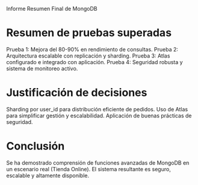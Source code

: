 Informe Resumen Final de MongoDB
# Resumen de pruebas superadas
Prueba 1: Mejora del 80-90% en rendimiento de consultas.
Prueba 2: Arquitectura escalable con replicación y sharding.
Prueba 3: Atlas configurado e integrado con aplicación.
Prueba 4: Seguridad robusta y sistema de monitoreo activo.
# Justificación de decisiones
Sharding por user_id para distribución eficiente de pedidos.
Uso de Atlas para simplificar gestión y escalabilidad.
Aplicación de buenas prácticas de seguridad.
# Conclusión
Se ha demostrado comprensión de funciones avanzadas de MongoDB en un escenario real (Tienda Online).
El sistema resultante es seguro, escalable y altamente disponible.